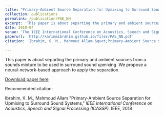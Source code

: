 ```yaml
---
title: "Primary-Ambient Source Separation for Upmixing to Surround Sound Systems"
collection: publications
permalink: /publication/PAE_NN
excerpt: 'This paper is about separting the primary and ambient sources from a sounds mixture to be used in surround sound upmixing. We propose a neural-network-based approach to apply the separation'
date: 2018-04
venue: 'The IEEE International Conference on Acoustics, Speech and Signal Processing (ICASSP)'
paperurl: 'http://karimmibrahim.github.io/files/PAE_NN.pdf'
citation: 'Ibrahim, K. M., Mahmoud Allam &quot;Primary-Ambient Source Separation for Upmixing to Surround Sound Systems,&quot; <i>IEEE International Conference on Acoustics, Speech and Signal Processing (ICASSP). </i> IEEE, 2018
'
---
```

This paper is about separting the primary and ambient sources from a sounds mixture to be used in surround sound upmixing. We propose a neural-network-based approach to apply the separation.

[Download paper here](http://karimmibrahim.github.io/files/PAE_NN.pdf)

Recommended citation: 

Ibrahim, K. M., Mahmoud Allam "Primary-Ambient Source Separation for Upmixing to Surround Sound Systems," <i>IEEE International Conference on Acoustics, Speech and Signal Processing (ICASSP). </i> IEEE, 2018
